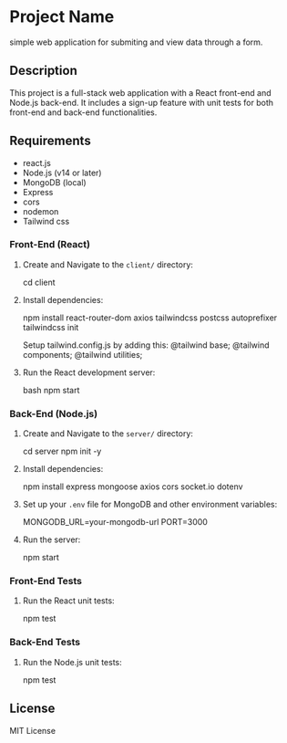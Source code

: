 # Project Name
simple web application for submiting and view data through a form.

## Description
This project is a full-stack web application with a React front-end and Node.js back-end. It includes a sign-up feature with unit tests for both front-end and back-end functionalities.

## Requirements
- react.js
- Node.js (v14 or later)
- MongoDB (local)
- Express
- cors
- nodemon
- Tailwind css

### Front-End (React)
1. Create and Navigate to the `client/` directory:

   cd client

2. Install dependencies:

   npm install react-router-dom axios tailwindcss postcss autoprefixer tailwindcss init

   Setup tailwind.config.js by adding this:
   @tailwind base;
   @tailwind components;
   @tailwind utilities;

3. Run the React development server:

   bash npm start


### Back-End (Node.js)
1. Create and Navigate to the `server/` directory:

   cd server
   npm init -y
   
2. Install dependencies:

   npm install express mongoose axios cors socket.io dotenv
   
3. Set up your `.env` file for MongoDB and other environment variables:
   
   MONGODB_URL=your-mongodb-url
   PORT=3000
   
4. Run the server:

   npm start
   

### Front-End Tests
1. Run the React unit tests:

   npm test


### Back-End Tests
1. Run the Node.js unit tests:

   npm test


## License
MIT License